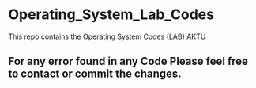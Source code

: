 # Operating_System_Lab_Codes
This repo contains the Operating System Codes (LAB) AKTU

## For any error found in any Code Please feel free to contact or commit the changes.
